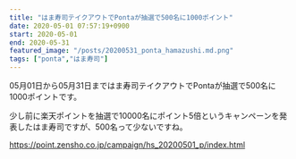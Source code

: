 ```yaml
---
title: "はま寿司テイクアウトでPontaが抽選で500名に1000ポイント"
date: 2020-05-01 07:57:19+0900
start: 2020-05-01
end: 2020-05-31
featured_image: "/posts/20200531_ponta_hamazushi.md.png"
tags: ["ponta","はま寿司"]
---
```

05月01日から05月31日まではま寿司テイクアウトでPontaが抽選で500名に1000ポイントです。

少し前に楽天ポイントを抽選で10000名にポイント5倍というキャンペーンを発表したはま寿司ですが、500名って少ないですね。

https://point.zensho.co.jp/campaign/hs_20200501_p/index.html
